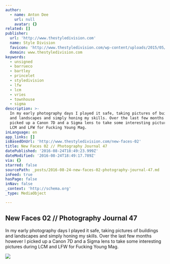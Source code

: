 ```yaml
---
author:
  - name: Anton Dee
    url: null
    avatar: {}
related: []
publisher:
  url: 'http://www.thestyledivision.com'
  name: Style Division
  favicon: 'http://www.thestyledivision.com/wp-content/uploads/2015/05/favicon2-copy.png'
  domain: www.thestyledivision.com
keywords:
  - unsigned
  - barrueco
  - bartley
  - princelet
  - styledivision
  - lfw
  - lcm
  - vries
  - townhouse
  - sigma
description: >-
  In my early photography days I played it safe, taking pictures of buildings
  and landscapes and simply honing my skills. Over the last few months however I
  picked up a Canon 7D and a Sigma lens to take some interesting pictures during
  LCM and LFW for Fucking Young Mag.
inLanguage: en
app_links: []
isBasedOnUrl: 'http://www.thestyledivision.com/new-faces-02'
title: New Faces 02 // Photography Journal 47
datePublished: '2016-08-24T18:49:23.999Z'
dateModified: '2016-08-24T18:49:17.789Z'
via: {}
starred: false
sourcePath: _posts/2016-08-24-new-faces-02-photography-journal-47.md
inFeed: true
hasPage: false
inNav: false
_context: 'http://schema.org'
_type: MediaObject

---
```

<article style=""><h1>New Faces 02 // Photography Journal 47</h1><p>In my early photography days I played it safe, taking pictures of buildings and landscapes and simply honing my skills. Over the last few months however I picked up a Canon 7D and a Sigma lens to take some interesting pictures during LCM and LFW for Fucking Young Mag.</p><img src="http://www.thestyledivision.com/wp-content/uploads/2016/05/new-faces-photography-models.jpg" /></article>